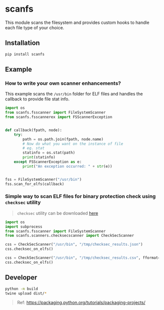 # scanfs

This module scans the filesystem and provides custom hooks to handle each file
type of your choice.

## Installation

```bash
pip install scanfs
```

## Example

### How to write your own scanner enhancements?

This example scans the `/usr/bin` folder for ELF files and handles the callback
to provide file stat info.

```python
import os
from scanfs.fsscanner import FileSystemScanner
from scanfs.fsscannerex import FSScannerException


def callback(fpath, node):
    try:
        path = os.path.join(fpath, node.name)
        # Now do what you want on the instance of file
        # eg. stat
        statinfo = os.stat(path)
        print(statinfo)
    except FSScannerException as e:
        print("An exception occurred: " + str(e))


fss = FileSystemScanner("/usr/bin")
fss.scan_for_elfs(callback)
```

### Simple way to scan ELF files for binary protection check using `checksec` utility

> `checksec` utility can be downloaded [here](https://github.com/slimm609/checksec.sh)

```python
import os
import subprocess
from scanfs.fsscanner import FileSystemScanner
from scanfs.scanners.checksecscanner import CheckSecScanner

css = CheckSecScanner("/usr/bin", "/tmp/checksec_results.json")
css.checksec_on_elfs()

css = CheckSecScanner("/usr/bin", "/tmp/checksec_results.csv", fformat="csv")
css.checksec_on_elfs()
```

## Developer

```bash
python -m build
twine upload dist/*
```

> Ref: https://packaging.python.org/tutorials/packaging-projects/
